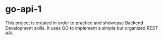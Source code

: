 # go-api-1
This project is created in order to practice and showcase Backend Development skills. It uses GO to implement a simple but organized REST API.
